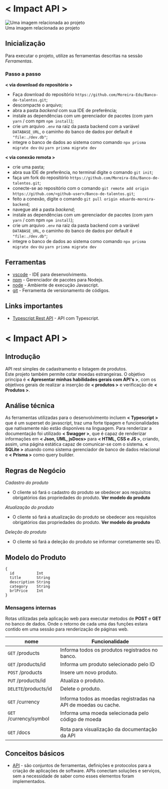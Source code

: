# < Impact API >

<fig>
<img src="https://rockcontent.com/br/wp-content/uploads/sites/2/elementor/thumbs/modelo-de-projeto-p2he6clp7uhmwqd16ikv9jgz30a5liixoon908hej0.png" alt="Uma imagem relacionada ao projeto">
<figcaption>Uma imagem relacionada ao projeto</figcaption>
</fig>

## Inicialização

Para executar o projeto, utilize as ferramentas descritas na sessão _Ferramentas_.

### Passo a passo

**< via download do repositório >**

- Faça download do repositório `https://github.com/Moreira-Edu/Banco-de-talentos.git`;
- descompacte o arquivo;
- abra a pasta _backend_ com sua IDE de preferência;
- instale as dependências com um gerenciador de pacotes
  (com yarn `yarn` / com npm `npm install`);
- crie um arquivo `.env` na raiz da pasta backend com a variável `DATABASE_URL`, o caminho do banco de dados por default é `"file:./dev.db"`;
- integre o banco de dados ao sistema como comando `npx prisma migrate dev` ou `yarn prisma migrate dev`

**< via conexão remota >**

- crie uma pasta;
- abra sua IDE de preferência, no terminal digite o comando `git init`;
- faça um fork do repositório `https://github.com/Moreira-Edu/Banco-de-talentos.git`;
- conecte-se ao repositório com o comando `git remote add origin https://github.com/<github-user>/Banco-de-talentos.git`;
- feito a conexão, digite o comando `git pull origin eduardo-moreira-backend`;
- navegue até a pasta _backend_;
- instale as dependências com um gerenciador de pacotes
  (com yarn `yarn` / com npm `npm install`);
- crie um arquivo `.env` na raiz da pasta backend com a variável `DATABASE_URL`, o caminho do banco de dados por default é `"file:./dev.db"`;
- integre o banco de dados ao sistema como comando `npx prisma migrate dev` ou `yarn prisma migrate dev`

## Ferramentas

- [vscode](https://code.visualstudio.com/) - IDE para desenvolvimento.
- [npm](https://www.npmjs.com/) - Gerenciador de pacotes para Nodejs.
- [node](https://nodejs.org/en/) - Ambiente de execução Javascript.
- [git](https://git-scm.com/) - Ferramenta de versionamento de códigos.

## Links importantes

- [Typescript Rest API](https://medium.com/@eldes.com/tutorial-aplica%C3%A7%C3%A3o-rest-api-com-node-em-typescript-usando-express-e-sqlite-a4ea6a7c3563) - API com Typescript.

# < Impact API >

## Introdução

API rest simples de cadastramento e listagem de produtos.  
Este projeto também permite cotar moedas estrangeiras.
O objetivo principa é **< Apresentar minhas habilidades gerais com API's >**, com os objetivos gerais de realizar a inserção de **< produtos >** e verificação de **< Produtos >**.

## Análise técnica

As ferramentas utilizadas para o desenvolvimento incluem **< Typescript >** que é um superset do javascript, traz uma forte tipagem e funcionalidades que nativamente não estão disponíves na linguagem. Para renderizar a documentação foi utilizado **< Swagger >**, que é capaz de renderizar informações em **< Json, UML, jsDocs>** para **< HTML, CSS e JS >**, criando, assim, uma página estática capaz de comunicar-se com o sistema. **< SQLite >** atuando como sistema gerenciador de banco de dados relacional e **< Prisma >** como query builder.

## Regras de Negócio

_Cadastro do produto_

- O cliente só fará o cadastro do produto se obedecer aos requisitos obrigatórios das propriedades do produto. **Ver modelo do produto**

_Atualização do produto_

- O cliente só fará a atualização do produto se obedecer aos requisitos obrigatórios das propriedades do produto. **Ver modelo do produto**

_Deleção do produto_

- O cliente só fará a deleção do produto se informar corretamente seu ID.

## Modelo do Produto

```
{
  id          Int
  title       String
  description String
  category    String
  brlPrice    Int
}
```

### Mensagens internas

Rotas utilizadas pela aplicação web para executar metodos de **POST** e **GET** no banco de dados. Onde o retorno de cada uma das funções estara contido em uma sessão para renderização de páginas web.

| nome                   | Funcionalidade                                                 |
| ---------------------- | -------------------------------------------------------------- |
| `GET` /products        | Informa todos os produtos registrados no banco.                |
| `GET` /products/id     | Informa um produto selecionado pelo ID                         |
| `POST` /products       | Insere um novo produto.                                        |
| `PUT` /products/id     | Atualiza o produto.                                            |
| `DELETE`/products/id   | Delete o produto.                                              |
|                        |                                                                |
| `GET` /currency        | Informa todos as moedas registradas na API de moedas ou cache. |
| `GET` /currency/symbol | Informa uma moeda selecionada pelo código de moeda             |
|                        |                                                                |
| `GET` /docs            | Rota para visualização da documentação da API                  |

## Conceitos básicos

- [API](https://www.redhat.com/pt-br/topics/api/what-are-application-programming-interfaces) - são conjuntos de ferramentas, definições e protocolos para a criação de aplicações de software. APIs conectam soluções e serviços, sem a necessidade de saber como esses elementos foram implementados.
